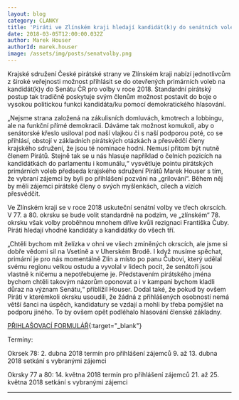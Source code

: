 ```yaml
---
layout: blog
category: CLANKY
title: 'Piráti ve Zlínském kraji hledají kandidát(k)y do senátních voleb'
date: 2018-03-05T12:00:00.032Z
author: Marek Houser
authorId: marek.houser
image: /assets/img/posts/senatvolby.png
---
```

Krajské sdružení České pirátské strany ve Zlínském kraji nabízí jednotlivcům z široké veřejnosti možnost přihlásit se do otevřených primárních voleb na kandidát(k)y do Senátu ČR pro volby v roce 2018. Standardní pirátský postup tak tradičně poskytuje svým členům možnost postavit do boje o vysokou politickou funkci kandidáta/ku pomocí demokratického hlasování.

„Nejsme strana založená na zákulisních domluvách, kmotrech a lobbingu, ale na funkční přímé demokracii. Dáváme tak možnost komukoli, aby o senátorské křeslo usiloval pod naší vlajkou či s naší podporou poté, co se přihlásí, obstojí v základních pirátských otázkách a přesvědčí členy krajského sdružení, že jsou té nominace hodni. Nemusí přitom být nutně členem Pirátů. Stejně tak se u nás hlasuje například o čelních pozicích na kandidátkách do parlamentu i komunálu,“ vysvětluje pointu pirátských primárních voleb předseda krajského sdružení Pirátů Marek Houser s tím, že vybraní zájemci by byli po přihlášení pozváni na „grilování“. Během něj by měli zájemci pirátské členy o svých myšlenkách, cílech a vizích přesvědčit.

Ve Zlínském kraji se v roce 2018 uskuteční senátní volby ve třech okrscích. V 77. a 80. okrsku se bude volit standardně na podzim, ve „zlínském“ 78. okrsku však volby proběhnou mnohem dříve kvůli rezignaci Františka Čuby. Piráti hledají vhodné kandidáty a kandidátky do všech tří.

„Chtěli bychom mít želízka v ohni ve všech zmíněných okrscích, ale jsme si dobře vědomi sil na Vsetíně a v Uherském Brodě. I když musíme spěchat, primární je pro nás momentálně Zlín a místo po panu Čubovi, který udělal svému regionu velkou ostudu a vyvolal v lidech pocit, že senátoři jsou vlastně k ničemu a nepotřebujeme je. Představením pirátského jména bychom chtěli takovým názorům oponovat a i v kampani bychom kladli důraz na význam Senátu,“ přiblížil Houser. Dodal také, že pokud by ovšem Piráti v kterémkoli okrsku usoudili, že žádná z přihlášených osobností nemá větší šanci na úspěch, kandidatury se vzdají a mohli by třeba pomýšlet na podporu jiného. To by ovšem opět podléhalo hlasování členské základny.

[PŘIHLAŠOVACÍ FORMULÁŘ](https://goo.gl/forms/JE57TCvuOMyCTkXB3){:target="_blank"}

Termíny:

Okrsek 78:
2. dubna 2018 termín pro přihlášení zájemců
9. až 13. dubna 2018 setkání s vybranými zájemci

Okrsky 77 a 80:
14. května 2018 termín pro přihlášení zájemců
21. až 25. května 2018 setkání s vybranými zájemci

- - -
